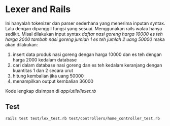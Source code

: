 # Lexer and Rails

Ini hanyalah tokenizer dan parser sederhana yang menerima inputan syntax. Lalu dengan dipanggil fungsi yang sesuai. Menggunakan rails walau hanya sedikit. Misal dilakukan input syntax *daftar nasi goreng harga 10000 es teh harga 2000 tambah nasi goreng jumlah 1 es teh jumlah 2 uang 50000* maka akan dilakukan:

1. insert data produk nasi goreng dengan harga 10000 dan es teh dengan harga 2000 kedalam database
2. cari dalam database nasi goreng dan es teh kedalam keranjang dengan kuantitas 1 dan 2 secara urut
3. hitung kembalian jika uang 50000
4. menampilkan output kembalian 36000

Kode lengkap disimpan di *app/utils/lexer.rb*

## Test
    rails test test/lex_test.rb test/controllers/home_controller_test.rb
